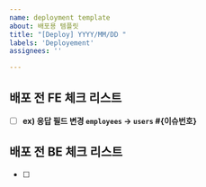 ```yaml
---
name: deployment template
about: 배포용 템플릿
title: "[Deploy] YYYY/MM/DD "
labels: 'Deployement'
assignees: ''

---
```


## 배포 전 FE 체크 리스트
* [ ] **ex) 응답 필드 변경 `employees` -> `users` #{이슈번호}**

## 배포 전 BE 체크 리스트
* [ ] 
